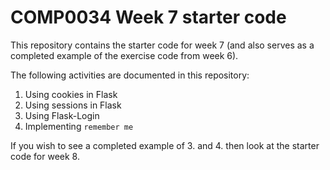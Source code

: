 # COMP0034 Week 7 starter code

This repository contains the starter code for week 7 (and also serves as a completed example of the exercise code from week 6).

The following activities are documented in this repository:

1. Using cookies in Flask
2. Using sessions in Flask
3. Using Flask-Login
4. Implementing `remember me`

If you wish to see a completed example of 3. and 4. then look at the starter code for week 8.